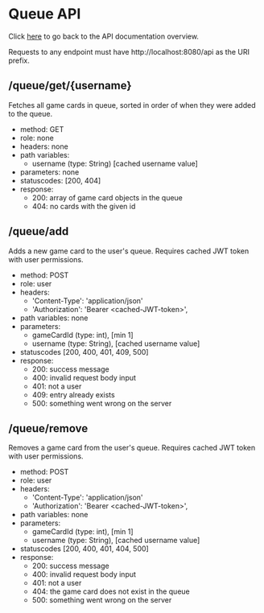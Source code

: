 # Queue API

Click [here](../rest-api.md) to go back to the API documentation overview.

Requests to any endpoint must have http://localhost:8080/api as the URI prefix. 

## /queue/get/{username}

Fetches all game cards in queue, sorted in order of when they were added to the queue.

- method: GET
- role: none
- headers: none
- path variables: 
  - username (type: String) [cached username value]
- parameters: none
- statuscodes: [200, 404]
- response: 
    - 200: array of game card objects in the queue
    - 404: no cards with the given id

## /queue/add

Adds a new game card to the user's queue. Requires cached JWT token with user permissions.

- method: POST
- role: user
- headers: 
  - 'Content-Type': 'application/json'
  - 'Authorization': 'Bearer \<cached-JWT-token>',
- path variables: none
- parameters:
  - gameCardId (type: int), [min 1]
  - username (type: String), [cached username value]
- statuscodes [200, 400, 401, 409, 500]
- response:
  - 200: success message
  - 400: invalid request body input
  - 401: not a user
  - 409: entry already exists
  - 500: something went wrong on the server


## /queue/remove

Removes a game card from the user's queue. Requires cached JWT token with user permissions.

- method: POST
- role: user
- headers: 
  - 'Content-Type': 'application/json'
  - 'Authorization': 'Bearer \<cached-JWT-token>',
- path variables: none
- parameters:
  - gameCardId (type: int), [min 1]
  - username (type: String), [cached username value]
- statuscodes [200, 400, 401, 404, 500]
- response:
  - 200: success message
  - 400: invalid request body input
  - 401: not a user
  - 404: the game card does not exist in the queue
  - 500: something went wrong on the server


